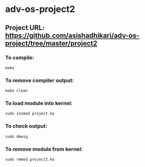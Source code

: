 # adv-os-project2
## Project URL: https://github.com/asishadhikari/adv-os-project/tree/master/project2


### To compile:
```make```

### To remove compiler output:
```make clean ```


### To load module into kernel:
```sudo insmod project.ko```

### To check output:
```sudo dmesg```

### To remove module from kernel:
```sudo rmmod project2.ko```
